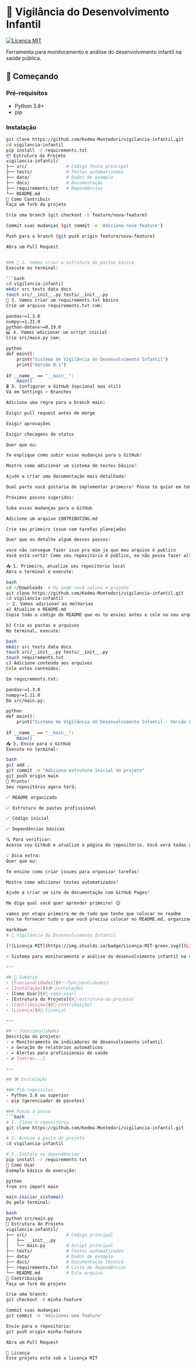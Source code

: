 # 🧒 Vigilância do Desenvolvimento Infantil

[![Licença MIT](https://img.shields.io/badge/Licença-MIT-green.svg)](LICENSE)

Ferramenta para monitoramento e análise do desenvolvimento infantil na saúde pública.

## 🚀 Começando

### Pré-requisitos
- Python 3.8+
- pip

### Instalação
```bash
git clone https://github.com/Kedma-Montedori/vigilancia-infantil.git
cd vigilancia-infantil
pip install -r requirements.txt
📦 Estrutura do Projeto
vigilancia-infantil/
├── src/               # Código fonte principal
├── tests/             # Testes automatizados
├── data/              # Dados de exemplo
├── docs/              # Documentação
├── requirements.txt   # Dependências
└── README.md
🤝 Como Contribuir
Faça um fork do projeto

Crie uma branch (git checkout -b feature/nova-feature)

Commit suas mudanças (git commit -m 'Adiciona nova feature')

Push para a branch (git push origin feature/nova-feature)

Abra um Pull Request


### 📂 2. Vamos criar a estrutura de pastas básica
Execute no terminal:

```bash
cd vigilancia-infantil
mkdir src tests data docs
touch src/__init__.py tests/__init__.py
📝 3. Vamos criar um requirements.txt básico
Crie um arquivo requirements.txt com:

pandas>=1.3.0
numpy>=1.21.0
python-dotenv>=0.19.0
💻 4. Vamos adicionar um script inicial
Crie src/main.py com:

python
def main():
    print("Sistema de Vigilância do Desenvolvimento Infantil")
    print("Versão 0.1")
    
if __name__ == "__main__":
    main()
🔒 5. Configurar o GitHub (opcional mas útil)
Vá em Settings > Branches

Adicione uma regra para a branch main:

Exigir pull request antes de merge

Exigir aprovações

Exigir checagens de status

Quer que eu:

Te explique como subir essas mudanças para o GitHub?

Mostre como adicionar um sistema de testes básico?

Ajude a criar uma documentação mais detalhada?

Qual parte você gostaria de implementar primeiro? Posso te guiar em tempo real! 😊

Próximos passos sugeridos:

Suba essas mudanças para o GitHub

Adicione um arquivo CONTRIBUTING.md

Crie seu primeiro issue com tarefas planejadas

Quer que eu detalhe algum desses passos?

voce não consegue fazer isso pra mim ja que meu arquivo é publico
Você está certo! Como seu repositório é público, eu não posso fazer alterações diretas nele, mas posso te guiar passo a passo para você fazer isso sozinho(a) de forma super fácil. Vamos lá:

📥 1. Primeiro, atualize seu repositório local
Abra o terminal e execute:

bash
cd ~/Downloads  # Ou onde você salvou o projeto
git clone https://github.com/Kedma-Montedori/vigilancia-infantil.git
cd vigilancia-infantil
✨ 2. Vamos adicionar as melhorias
a) Atualize o README.md
Copie todo o código do README que eu te enviei antes e cole no seu arquivo README.md (substitua o conteúdo atual).

b) Crie as pastas e arquivos
No terminal, execute:

bash
mkdir src tests data docs
touch src/__init__.py tests/__init__.py
touch requirements.txt
c) Adicione conteúdo aos arquivos
Cole estes conteúdos:

Em requirements.txt:

pandas>=1.3.0
numpy>=1.21.0
Em src/main.py:

python
def main():
    print("Sistema de Vigilância do Desenvolvimento Infantil - Versão 0.1")
    
if __name__ == "__main__":
    main()
📤 3. Envie para o GitHub
Execute no terminal:

bash
git add .
git commit -m "Adiciona estrutura inicial do projeto"
git push origin main
🎉 Pronto!
Seu repositório agora terá:

✅ README organizado

✅ Estrutura de pastas profissional

✅ Código inicial

✅ Dependências básicas

🔍 Para verificar:
Acesse seu GitHub e atualize a página do repositório. Você verá todas as mudanças!

💡 Dica extra:
Quer que eu:

Te ensine como criar issues para organizar tarefas?

Mostre como adicionar testes automatizados?

Ajude a criar um site de documentação com GitHub Pages?

Me diga qual você quer aprender primeiro! 😊

vamos por etapa primeiro me de tudo que tenho que colocar no readme
Vou te fornecer tudo o que você precisa colocar no README.md, organizado em seções. Você pode copiar e colar este modelo diretamente no seu arquivo, e depois personalizar com as informações do seu projeto:

markdown
# 🧒 Vigilância do Desenvolvimento Infantil

[![Licença MIT](https://img.shields.io/badge/Licença-MIT-green.svg)](LICENSE) [![Python 3.8+](https://img.shields.io/badge/Python-3.8%2B-blue.svg)](https://www.python.org/)

> Sistema para monitoramento e análise do desenvolvimento infantil na saúde pública

---

## 📌 Sumário
- [Funcionalidades](#✨-funcionalidades)
- [Instalação](#🛠️-instalação)
- [Como Usar](#🚀-como-usar)
- [Estrutura do Projeto](#📂-estrutura-do-projeto)
- [Contribuição](#🤝-contribuição)
- [Licença](#📜-licença)

---

## ✨ Funcionalidades
Descrição do projeto:
- ✔️ Monitoramento de indicadores de desenvolvimento infantil
- ✔️ Geração de relatórios automáticos
- ✔️ Alertas para profissionais de saúde
- ✔️ [outras...]

---

## 🛠️ Instalação

### Pré-requisitos
- Python 3.8 ou superior
- pip (gerenciador de pacotes)

### Passo a passo
```bash
# 1. Clone o repositório
git clone https://github.com/Kedma-Montedori/vigilancia-infantil.git

# 2. Acesse a pasta do projeto
cd vigilancia-infantil

# 3. Instale as dependências
pip install -r requirements.txt
🚀 Como Usar
Exemplo básico de execução:

python
from src import main

main.iniciar_sistema()
Ou pelo terminal:

bash
python src/main.py
📂 Estrutura do Projeto
vigilancia-infantil/
├── src/               # Código principal
│   ├── __init__.py
│   └── main.py        # Script principal
├── tests/             # Testes automatizados
├── data/              # Dados de exemplo
├── docs/              # Documentação técnica
├── requirements.txt   # Lista de dependências
└── README.md          # Este arquivo
🤝 Contribuição
Faça um fork do projeto

Crie uma branch:
git checkout -b minha-feature

Commit suas mudanças:
git commit -m 'Adicionei uma feature'

Envie para o repositório:
git push origin minha-feature

Abra um Pull Request

📜 Licença
Este projeto está sob a licença MIT 
